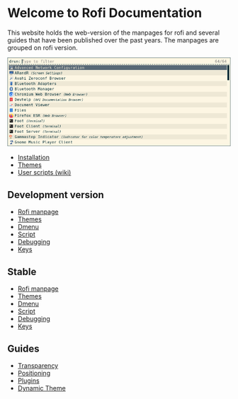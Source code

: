 # Welcome to Rofi Documentation


This website holds the web-version of the manpages for rofi and several guides
that have been published over the past years.
The manpages are grouped on rofi version.

![rofi](images/rofi.png)


* [Installation](INSTALL.md)
* [Themes](themes/themes.md)
* [User scripts (wiki)](https://github.com/davatorium/rofi/wiki/User-scripts)

## Development version

* [Rofi manpage](current/rofi.1.markdown)
* [Themes](current/rofi-theme.5.markdown)
* [Dmenu](current/rofi-dmenu.5.markdown)
* [Script](current/rofi-script.5.markdown)
* [Debugging](current/rofi-debugging.5.markdown)
* [Keys](current/rofi-keys.5.markdown)

## Stable

* [Rofi manpage](1.7.5/rofi.1.markdown)
* [Themes](1.7.5/rofi-theme.5.markdown)
* [Dmenu](1.7.5/rofi-dmenu.5.markdown)
* [Script](1.7.5/rofi-script.5.markdown)
* [Debugging](1.7.5/rofi-debugging.5.markdown)
* [Keys](1.7.5/rofi-keys.5.markdown)

## Guides

* [Transparency](guides/Transparency/theme3-transparency)
* [Positioning](guides/Positioning/theme3-positioning)
* [Plugins](guides/Plugins/2017-04-19-rofi-140-sneak-preview-plugins.md)
* [Dynamic Theme](guides/DynamicThemes/dynamic_themes.md)
